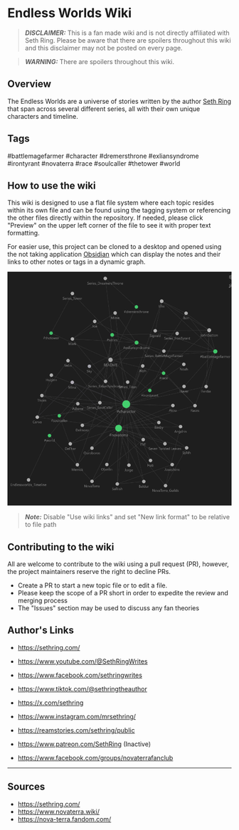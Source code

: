 # Endless Worlds Wiki

> **_DISCLAIMER:_** This is a fan made wiki and is not directly affiliated with Seth Ring. Please be aware that there are spoilers throughout this wiki and this disclaimer may not be posted on every page.

> **_WARNING:_** There are spoilers throughout this wiki.

## Overview

The Endless Worlds are a universe of stories written by the author [Seth Ring](https://sethring.com/about-seth-ring/) that span across several different series, all with their own unique characters and timeline.

## Tags

#battlemagefarmer #character #dremersthrone #exliansyndrome #irontyrant #novaterra #race #soulcaller #thetower #world

## How to use the wiki

This wiki is designed to use a flat file system where each topic resides within its own file and can be found using the tagging system or referencing the other files directly within the repository. If needed, please click "Preview" on the upper left corner of the file to see it with proper text formatting.

For easier use, this project can be cloned to a desktop and opened using the not taking application [Obsidian](https://obsidian.md/) which can display the notes and their links to other notes or tags in a dynamic graph.

![](Resources/Attachments/README_notesgraph20250317.png)

> **_Note:_** Disable "Use wiki links" and set "New link format" to be relative to file path

## Contributing to the wiki

All are welcome to contribute to the wiki using a pull request (PR), however, the project maintainers reserve the right to decline PRs.

- Create a PR to start a new topic file or to edit a file.
- Please keep the scope of a PR short in order to expedite the review and merging process
- The "Issues" section may be used to discuss any fan theories

## Author's Links
- https://sethring.com/
- https://www.youtube.com/@SethRingWrites
- https://www.facebook.com/sethringwrites
- https://www.tiktok.com/@sethringtheauthor
- https://x.com/sethring
- https://www.instagram.com/mrsethring/
- https://reamstories.com/sethring/public
- https://www.patreon.com/SethRing (Inactive)

- https://www.facebook.com/groups/novaterrafanclub


---
## Sources
- https://sethring.com/
- https://www.novaterra.wiki/
- https://nova-terra.fandom.com/

